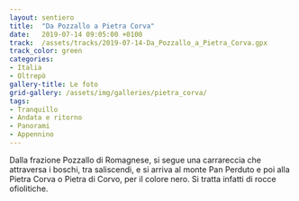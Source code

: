 ```yaml
---
layout: sentiero
title:  "Da Pozzallo a Pietra Corva"
date:   2019-07-14 09:05:00 +0100
track:  /assets/tracks/2019-07-14-Da_Pozzallo_a_Pietra_Corva.gpx
track_color: green
categories:
- Italia
- Oltrepò
gallery-title: Le foto
grid-gallery: /assets/img/galleries/pietra_corva/
tags:
- Tranquillo
- Andata e ritorno
- Panorami
- Appennino
---
```


Dalla frazione Pozzallo di Romagnese, si segue una carrareccia che attraversa i boschi, tra saliscendi, e si arriva al monte Pan Perduto e poi alla Pietra Corva o Pietra di Corvo, per il colore nero. Si tratta infatti di rocce ofiolitiche.
